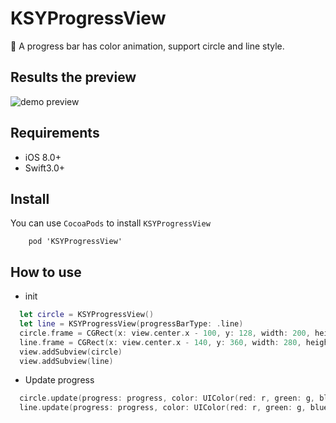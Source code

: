 # KSYProgressView
🚀 A progress bar has color animation, support circle and line style.

## Results the preview
  <img src="demoPreview.gif" alt="demo preview" />
  
## Requirements

- iOS 8.0+ 
- Swift3.0+

## Install
You can use `CocoaPods` to install `KSYProgressView`

```
    pod 'KSYProgressView'
```

## How to use

* init
```Swift
  let circle = KSYProgressView()
  let line = KSYProgressView(progressBarType: .line)
  circle.frame = CGRect(x: view.center.x - 100, y: 128, width: 200, height: 200)
  line.frame = CGRect(x: view.center.x - 140, y: 360, width: 280, height: 20)
  view.addSubview(circle)
  view.addSubview(line)
```

* Update progress
``` Swift
  circle.update(progress: progress, color: UIColor(red: r, green: g, blue: b, alpha: 1), animated: true)
  line.update(progress: progress, color: UIColor(red: r, green: g, blue: b, alpha: 1), animated: true)
```
